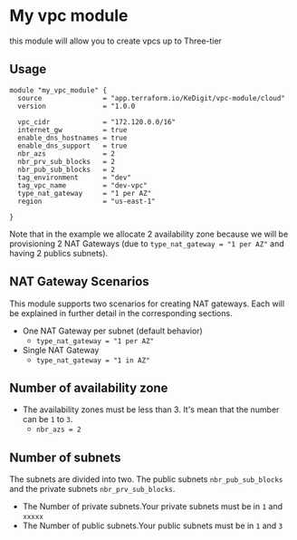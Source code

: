 # My vpc module

this module will allow you to create vpcs up to Three-tier

## Usage

```hcl
module "my_vpc_module" {
  source               = "app.terraform.io/KeDigit/vpc-module/cloud"
  version              = "1.0.0

  vpc_cidr             = "172.120.0.0/16"
  internet_gw          = true
  enable_dns_hostnames = true
  enable_dns_support   = true
  nbr_azs              = 2
  nbr_prv_sub_blocks   = 2
  nbr_pub_sub_blocks   = 2
  tag_environment      = "dev"
  tag_vpc_name         = "dev-vpc"
  type_nat_gateway     = "1 per AZ"
  region               = "us-east-1"

}
```

Note that in the example we allocate 2 availability zone because we will be provisioning 2 NAT Gateways (due to `type_nat_gateway = "1 per AZ"` and having 2 publics subnets).

## NAT Gateway Scenarios

This module supports two scenarios for creating NAT gateways. Each will be explained in further detail in the corresponding sections.

- One NAT Gateway per subnet (default behavior)
  - `type_nat_gateway = "1 per AZ"`
- Single NAT Gateway
  - `type_nat_gateway = "1 in AZ"`

## Number of availability zone

- The availability zones must be less than 3. It's mean that the number can be `1` to `3`.
    - `nbr_azs = 2`

## Number of subnets

  The subnets are divided into two. The public subnets `nbr_pub_sub_blocks` and the private subnets `nbr_prv_sub_blocks`.
- The Number of private subnets.Your private subnets must be in `1` and `xxxxx`
- The Number of public subnets.Your public subnets must be in `1` and `3`